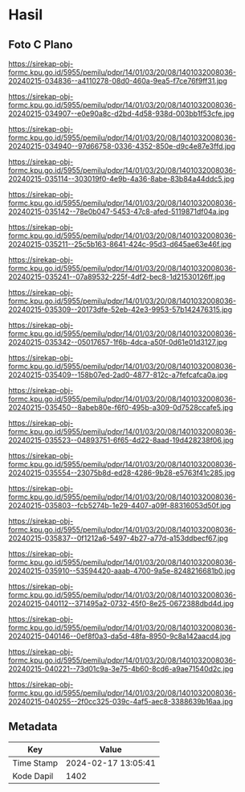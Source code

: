 # Hasil

## Foto C Plano

https://sirekap-obj-formc.kpu.go.id/5955/pemilu/pdpr/14/01/03/20/08/1401032008036-20240215-034836--a4110278-08d0-460a-9ea5-f7ce76f9ff31.jpg

https://sirekap-obj-formc.kpu.go.id/5955/pemilu/pdpr/14/01/03/20/08/1401032008036-20240215-034907--e0e90a8c-d2bd-4d58-938d-003bb1f53cfe.jpg

https://sirekap-obj-formc.kpu.go.id/5955/pemilu/pdpr/14/01/03/20/08/1401032008036-20240215-034940--97d66758-0336-4352-850e-d9c4e87e3ffd.jpg

https://sirekap-obj-formc.kpu.go.id/5955/pemilu/pdpr/14/01/03/20/08/1401032008036-20240215-035114--303019f0-4e9b-4a36-8abe-83b84a44ddc5.jpg

https://sirekap-obj-formc.kpu.go.id/5955/pemilu/pdpr/14/01/03/20/08/1401032008036-20240215-035142--78e0b047-5453-47c8-afed-5119871df04a.jpg

https://sirekap-obj-formc.kpu.go.id/5955/pemilu/pdpr/14/01/03/20/08/1401032008036-20240215-035211--25c5b163-8641-424c-95d3-d645ae63e46f.jpg

https://sirekap-obj-formc.kpu.go.id/5955/pemilu/pdpr/14/01/03/20/08/1401032008036-20240215-035241--07a89532-225f-4df2-bec8-1d21530126ff.jpg

https://sirekap-obj-formc.kpu.go.id/5955/pemilu/pdpr/14/01/03/20/08/1401032008036-20240215-035309--20173dfe-52eb-42e3-9953-57b142476315.jpg

https://sirekap-obj-formc.kpu.go.id/5955/pemilu/pdpr/14/01/03/20/08/1401032008036-20240215-035342--05017657-1f6b-4dca-a50f-0d61e01d3127.jpg

https://sirekap-obj-formc.kpu.go.id/5955/pemilu/pdpr/14/01/03/20/08/1401032008036-20240215-035409--158b07ed-2ad0-4877-812c-a7fefcafca0a.jpg

https://sirekap-obj-formc.kpu.go.id/5955/pemilu/pdpr/14/01/03/20/08/1401032008036-20240215-035450--8abeb80e-f6f0-495b-a309-0d7528ccafe5.jpg

https://sirekap-obj-formc.kpu.go.id/5955/pemilu/pdpr/14/01/03/20/08/1401032008036-20240215-035523--04893751-6f65-4d22-8aad-19d428238f06.jpg

https://sirekap-obj-formc.kpu.go.id/5955/pemilu/pdpr/14/01/03/20/08/1401032008036-20240215-035554--23075b8d-ed28-4286-9b28-e5763f41c285.jpg

https://sirekap-obj-formc.kpu.go.id/5955/pemilu/pdpr/14/01/03/20/08/1401032008036-20240215-035803--fcb5274b-1e29-4407-a09f-88316053d50f.jpg

https://sirekap-obj-formc.kpu.go.id/5955/pemilu/pdpr/14/01/03/20/08/1401032008036-20240215-035837--0f1212a6-5497-4b27-a77d-a153ddbecf67.jpg

https://sirekap-obj-formc.kpu.go.id/5955/pemilu/pdpr/14/01/03/20/08/1401032008036-20240215-035910--53594420-aaab-4700-9a5e-8248216681b0.jpg

https://sirekap-obj-formc.kpu.go.id/5955/pemilu/pdpr/14/01/03/20/08/1401032008036-20240215-040112--371495a2-0732-45f0-8e25-0672388dbd4d.jpg

https://sirekap-obj-formc.kpu.go.id/5955/pemilu/pdpr/14/01/03/20/08/1401032008036-20240215-040146--0ef8f0a3-da5d-48fa-8950-9c8a142aacd4.jpg

https://sirekap-obj-formc.kpu.go.id/5955/pemilu/pdpr/14/01/03/20/08/1401032008036-20240215-040221--73d01c9a-3e75-4b60-8cd6-a9ae71540d2c.jpg

https://sirekap-obj-formc.kpu.go.id/5955/pemilu/pdpr/14/01/03/20/08/1401032008036-20240215-040255--2f0cc325-039c-4af5-aec8-3388639b16aa.jpg


## Metadata

| Key        | Value               |
| ---------- | ------------------- |
| Time Stamp | 2024-02-17 13:05:41 |
| Kode Dapil | 1402                |



